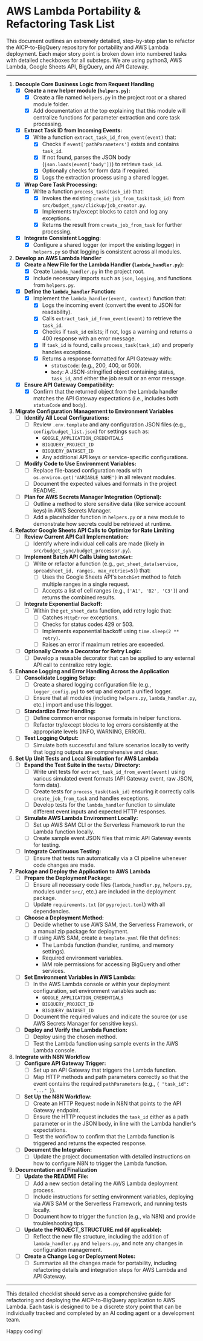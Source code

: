 # AWS Lambda Portability & Refactoring Task List

This document outlines an extremely detailed, step-by-step plan to refactor the AICP-to-BigQuery repository for portability and AWS Lambda deployment. Each major story point is broken down into numbered tasks with detailed checkboxes for all substeps. We are using python3, AWS Lambda, Google Sheets API, BigQuery, and API Gateway.

---

1. **Decouple Core Business Logic from Request Handling**  
   - [x] **Create a new helper module (`helpers.py`):**  
     - [x] Create a file named `helpers.py` in the project root or a shared module folder.  
     - [x] Add documentation at the top explaining that this module will centralize functions for parameter extraction and core task processing.
   - [x] **Extract Task ID from Incoming Events:**  
     - [x] Write a function `extract_task_id_from_event(event)` that:
       - [x] Checks if `event['pathParameters']` exists and contains `task_id`.
       - [x] If not found, parses the JSON body (`json.loads(event['body'])`) to retrieve `task_id`.
       - [x] Optionally checks for form data if required.
       - [x] Logs the extraction process using a shared logger.
   - [x] **Wrap Core Task Processing:**  
     - [x] Write a function `process_task(task_id)` that:
       - [x] Invokes the existing `create_job_from_task(task_id)` from `src/budget_sync/clickup/job_creator.py`.
       - [x] Implements try/except blocks to catch and log any exceptions.
       - [x] Returns the result from `create_job_from_task` for further processing.
   - [x] **Integrate Consistent Logging:**  
     - [x] Configure a shared logger (or import the existing logger) in `helpers.py` so that logging is consistent across all modules.

2. **Develop an AWS Lambda Handler**  
   - [x] **Create a New File for the Lambda Handler (`lambda_handler.py`):**  
     - [x] Create `lambda_handler.py` in the project root.  
     - [x] Include necessary imports such as `json`, `logging`, and functions from `helpers.py`.
   - [x] **Define the `lambda_handler` Function:**  
     - [x] Implement the `lambda_handler(event, context)` function that:
       - [x] Logs the incoming event (convert the event to JSON for readability).
       - [x] Calls `extract_task_id_from_event(event)` to retrieve the `task_id`.
       - [x] Checks if `task_id` exists; if not, logs a warning and returns a 400 response with an error message.
       - [x] If `task_id` is found, calls `process_task(task_id)` and properly handles exceptions.
       - [x] Returns a response formatted for API Gateway with:
         - `statusCode`: (e.g., 200, 400, or 500).
         - `body`: A JSON-stringified object containing status, `task_id`, and either the job result or an error message.
   - [x] **Ensure API Gateway Compatibility:**  
     - [x] Confirm that the returned object from the Lambda handler matches the API Gateway expectations (i.e., includes both `statusCode` and `body`).

3. **Migrate Configuration Management to Environment Variables**  
   - [ ] **Identify All Local Configurations:**  
     - [ ] Review `.env.template` and any configuration JSON files (e.g., `config/budget_list.json`) for settings such as:
       - `GOOGLE_APPLICATION_CREDENTIALS`
       - `BIGQUERY_PROJECT_ID`
       - `BIGQUERY_DATASET_ID`
       - Any additional API keys or service-specific configurations.
   - [ ] **Modify Code to Use Environment Variables:**  
     - [ ] Replace file-based configuration reads with `os.environ.get('VARIABLE_NAME')` in all relevant modules.
     - [ ] Document the expected values and formats in the project README.
   - [ ] **Plan for AWS Secrets Manager Integration (Optional):**  
     - [ ] Outline a method to store sensitive data (like service account keys) in AWS Secrets Manager.
     - [ ] Add a placeholder function in `helpers.py` or a new module to demonstrate how secrets could be retrieved at runtime.

4. **Refactor Google Sheets API Calls to Optimize for Rate Limiting**  
   - [ ] **Review Current API Call Implementation:**  
     - [ ] Identify where individual cell calls are made (likely in `src/budget_sync/budget_processor.py`).
   - [ ] **Implement Batch API Calls Using `batchGet`:**  
     - [ ] Write or refactor a function (e.g., `get_sheet_data(service, spreadsheet_id, ranges, max_retries=5)`) that:
       - [ ] Uses the Google Sheets API's `batchGet` method to fetch multiple ranges in a single request.
       - [ ] Accepts a list of cell ranges (e.g., `['A1', 'B2', 'C3']`) and returns the combined results.
   - [ ] **Integrate Exponential Backoff:**  
     - [ ] Within the `get_sheet_data` function, add retry logic that:
       - [ ] Catches `HttpError` exceptions.
       - [ ] Checks for status codes 429 or 503.
       - [ ] Implements exponential backoff using `time.sleep(2 ** retry)`.
       - [ ] Raises an error if maximum retries are exceeded.
   - [ ] **Optionally Create a Decorator for Retry Logic:**  
     - [ ] Develop a reusable decorator that can be applied to any external API call to centralize retry logic.

5. **Enhance Logging and Error Handling Across the Application**  
   - [ ] **Consolidate Logging Setup:**  
     - [ ] Create a shared logging configuration file (e.g., `logger_config.py`) to set up and export a unified logger.
     - [ ] Ensure that all modules (including `helpers.py`, `lambda_handler.py`, etc.) import and use this logger.
   - [ ] **Standardize Error Handling:**  
     - [ ] Define common error response formats in helper functions.
     - [ ] Refactor try/except blocks to log errors consistently at the appropriate levels (INFO, WARNING, ERROR).
   - [ ] **Test Logging Output:**  
     - [ ] Simulate both successful and failure scenarios locally to verify that logging outputs are comprehensive and clear.

6. **Set Up Unit Tests and Local Simulation for AWS Lambda**  
   - [ ] **Expand the Test Suite in the `tests/` Directory:**  
     - [ ] Write unit tests for `extract_task_id_from_event(event)` using various simulated event formats (API Gateway event, raw JSON, form data).
     - [ ] Create tests for `process_task(task_id)` ensuring it correctly calls `create_job_from_task` and handles exceptions.
     - [ ] Develop tests for the `lambda_handler` function to simulate different event inputs and expected HTTP responses.
   - [ ] **Simulate AWS Lambda Environment Locally:**  
     - [ ] Set up AWS SAM CLI or the Serverless Framework to run the Lambda function locally.
     - [ ] Create sample event JSON files that mimic API Gateway events for testing.
   - [ ] **Integrate Continuous Testing:**  
     - [ ] Ensure that tests run automatically via a CI pipeline whenever code changes are made.

7. **Package and Deploy the Application to AWS Lambda**  
   - [ ] **Prepare the Deployment Package:**  
     - [ ] Ensure all necessary code files (`lambda_handler.py`, `helpers.py`, modules under `src/`, etc.) are included in the deployment package.
     - [ ] Update `requirements.txt` (or `pyproject.toml`) with all dependencies.
   - [ ] **Choose a Deployment Method:**  
     - [ ] Decide whether to use AWS SAM, the Serverless Framework, or a manual zip package for deployment.
     - [ ] If using AWS SAM, create a `template.yaml` file that defines:
       - The Lambda function (handler, runtime, and memory settings).
       - Required environment variables.
       - IAM role permissions for accessing BigQuery and other services.
   - [ ] **Set Environment Variables in AWS Lambda:**  
     - [ ] In the AWS Lambda console or within your deployment configuration, set environment variables such as:
       - `GOOGLE_APPLICATION_CREDENTIALS`
       - `BIGQUERY_PROJECT_ID`
       - `BIGQUERY_DATASET_ID`
     - [ ] Document the required values and indicate the source (or use AWS Secrets Manager for sensitive keys).
   - [ ] **Deploy and Verify the Lambda Function:**  
     - [ ] Deploy using the chosen method.
     - [ ] Test the Lambda function using sample events in the AWS Lambda console.

8. **Integrate with N8N Workflow**  
   - [ ] **Configure API Gateway Trigger:**  
     - [ ] Set up an API Gateway that triggers the Lambda function.
     - [ ] Map HTTP methods and path parameters correctly so that the event contains the required `pathParameters` (e.g., `{ "task_id": "..." }`).
   - [ ] **Set Up the N8N Workflow:**  
     - [ ] Create an HTTP Request node in N8N that points to the API Gateway endpoint.
     - [ ] Ensure the HTTP request includes the `task_id` either as a path parameter or in the JSON body, in line with the Lambda handler's expectations.
     - [ ] Test the workflow to confirm that the Lambda function is triggered and returns the expected response.
   - [ ] **Document the Integration:**  
     - [ ] Update the project documentation with detailed instructions on how to configure N8N to trigger the Lambda function.

9. **Documentation and Finalization**  
   - [ ] **Update the README File:**  
     - [ ] Add a new section detailing the AWS Lambda deployment process.
     - [ ] Include instructions for setting environment variables, deploying via AWS SAM or the Serverless Framework, and running tests locally.
     - [ ] Document how to trigger the function (e.g., via N8N) and provide troubleshooting tips.
   - [ ] **Update the PROJECT_STRUCTURE.md (if applicable):**  
     - [ ] Reflect the new file structure, including the addition of `lambda_handler.py` and `helpers.py`, and note any changes in configuration management.
   - [ ] **Create a Change Log or Deployment Notes:**  
     - [ ] Summarize all the changes made for portability, including refactoring details and integration steps for AWS Lambda and API Gateway.

---

This detailed checklist should serve as a comprehensive guide for refactoring and deploying the AICP-to-BigQuery application to AWS Lambda. Each task is designed to be a discrete story point that can be individually tracked and completed by an AI coding agent or a development team.

Happy coding!
